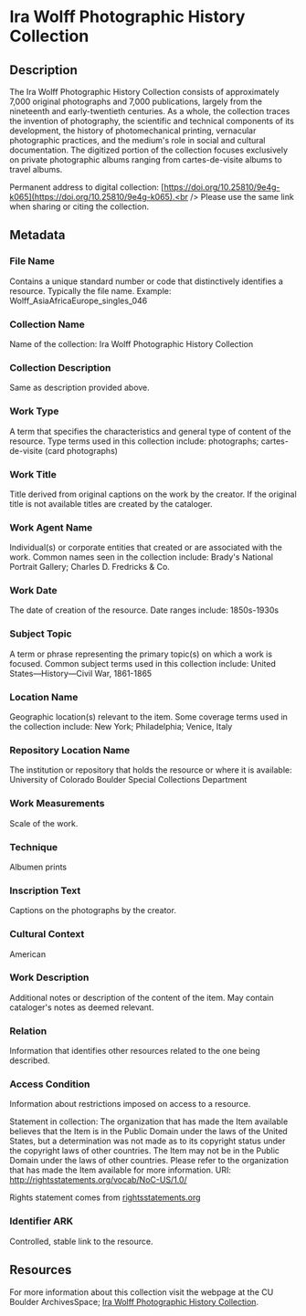 # Ira Wolff Photographic History Collection
## Description
The Ira Wolff Photographic History Collection consists of approximately 7,000 original photographs and 7,000 publications, largely from the nineteenth and early-twentieth centuries. As a whole, the collection traces the invention of photography, the scientific and technical components of its development, the history of photomechanical printing, vernacular photographic practices, and the medium's role in social and cultural documentation. The digitized portion of the collection focuses exclusively on private photographic albums ranging from cartes-de-visite albums to travel albums. 

Permanent address to digital collection: [https://doi.org/10.25810/9e4g-k065](https://doi.org/10.25810/9e4g-k065).<br /> 
Please use the same link when sharing or citing the collection.
## Metadata
### File Name
Contains a unique standard number or code that distinctively identifies a resource. Typically the file name. Example: Wolff_AsiaAfricaEurope_singles_046
### Collection Name
Name of the collection: Ira Wolff Photographic History Collection
### Collection Description
Same as description provided above.
### Work Type
A term that specifies the characteristics and general type of content of the resource. Type terms used in this collection include: photographs; cartes-de-visite (card photographs)
### Work Title
Title derived from original captions on the work by the creator. If the original title is not available titles are created by the cataloger.
### Work Agent Name
Individual(s) or corporate entities that created or are associated with the work. Common names seen in the collection include: Brady's National Portrait Gallery; Charles D. Fredricks & Co.
### Work Date
The date of creation of the resource. Date ranges include: 1850s-1930s
### Subject Topic
A term or phrase representing the primary topic(s) on which a work is focused. Common subject terms used in this collection include: United States—History—Civil War, 1861-1865
### Location Name
Geographic location(s) relevant to the item. Some coverage terms used in the collection include: New York; Philadelphia; Venice, Italy
### Repository Location Name
The institution or repository that holds the resource or where it is available: University of Colorado Boulder Special Collections Department
### Work Measurements
Scale of the work.
### Technique
Albumen prints
### Inscription Text
Captions on the photographs by the creator.
### Cultural Context
American
### Work Description
Additional notes or description of the content of the item. May contain cataloger's notes as deemed relevant.
### Relation
Information that identifies other resources related to the one being described.
### Access Condition
Information about restrictions imposed on access to a resource.

Statement in collection: The organization that has made the Item available believes that the Item is in the Public Domain under the laws of the United States, but a determination was not made as to its copyright status under the copyright laws of other countries. The Item may not be in the Public Domain under the laws of other countries. Please refer to the organization that has made the Item available for more information. URI: http://rightsstatements.org/vocab/NoC-US/1.0/

Rights statement comes from [rightsstatements.org](https://rightsstatements.org/page/1.0/?language=en)
### Identifier ARK
Controlled, stable link to the resource.
## Resources
For more information about this collection visit the webpage at the CU Boulder ArchivesSpace; [Ira Wolff Photographic History Collection](https://archives.colorado.edu/repositories/2/resources/2445).


